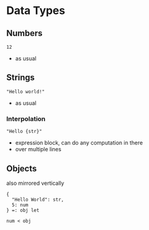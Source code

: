 # Data Types


## Numbers

```
12
```

- as usual

## Strings

```
"Hello world!"
```

- as usual

### Interpolation

```
"Hello {str}"
```

- expression block, can do any computation in there
- over multiple lines


## Objects

also mirrored vertically

```
{
  "Hello World": str,
  5: num
} =: obj let

num < obj
```

